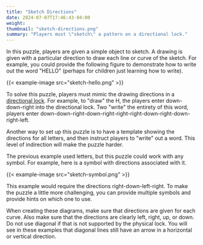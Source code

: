 ```yaml
---
title: "Sketch Directions"
date: 2024-07-07T17:46:43-04:00
weight:
thumbnail: "sketch-directions.png"
summary: "Players must \"sketch\" a pattern on a directional lock."
---
```


In this puzzle, players are given a simple object to sketch. A drawing is
given with a particular direction to draw each line or curve of the sketch.
For example, you could provide the following figure to demonstrate how to
write out the word "HELLO" (perhaps for children just learning how to
write).

{{< example-image src="sketch-hello.png" >}}

To solve this puzzle, players must mimic the drawing directions in a
[directional lock]. For example, to "draw" the H, the players enter
down-down-right into the directional lock. Two "write" the entirety of this
word, players enter
down-down-right-down-right-right-right-down-right-down-right-left.

Another way to set up this puzzle is to have a template showing the
directions for all letters, and then instruct players to "write" out a
word. This level of indirection will make the puzzle harder.

The previous example used letters, but this puzzle could work with any
symbol. For example, here is a symbol with directions associated with it.

{{< example-image src="sketch-symbol.png" >}}

This example would require the directions right-down-left-right. To make
the puzzle a little more challenging, you can provide multiple symbols and
provide hints on which one to use.

When creating these diagrams, make sure that directions are given for each
curve. Also make sure that the directions are clearly left, right, up, or
down. Do not use diagonal if that is not supported by the physical lock.
You will see in these examples that diagonal lines still have an arrow in a
horizontal or vertical direction.

[directional lock]: /equipment/locks/#directional-locks
